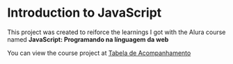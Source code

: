 # Introduction to JavaScript

This project was created to reiforce the learnings I got with the Alura course named **JavaScript: Programando na línguagem da web**

You can view the course project at [Tabela de Acompanhamento](https://theawesomestorm.github.io/Introduction-to-JavaScript/)
